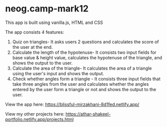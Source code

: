 # neog.camp-mark12

This app is built using vanilla.js, HTML and CSS 

The app consists 4 features: 

1. Quiz on triangles- It asks users 2 questions and calculates the score of the user at the end.
2. Calculate the length of the hypotenuse- It consists two input fields for base value & height value, calculates the hypotenuse of the triangle, and shows the output to the
user.
3. Calculate the area of the triangle- It calculates the area of a triangle using the user's input and shows the output.
4. Check whether angles form a triangle - It consists three input fields that take three angles from the user and calculates whether the angles entered by the user form a triangle or 
not and shows the output to the user.

View the app here: https://blissful-mirzakhani-8d1fed.netlify.app/

View my other projects here: https://athar-shakeel-portfolio.netlify.app/projects.html
